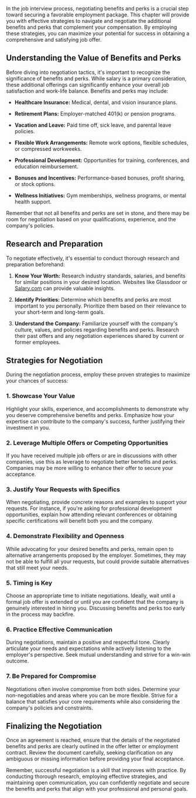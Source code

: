 
In the job interview process, negotiating benefits and perks is a crucial step toward securing a favorable employment package. This chapter will provide you with effective strategies to navigate and negotiate the additional benefits and perks that complement your compensation. By employing these strategies, you can maximize your potential for success in obtaining a comprehensive and satisfying job offer.

**Understanding the Value of Benefits and Perks**
-------------------------------------------------

Before diving into negotiation tactics, it's important to recognize the significance of benefits and perks. While salary is a primary consideration, these additional offerings can significantly enhance your overall job satisfaction and work-life balance. Benefits and perks may include:

* **Healthcare Insurance:** Medical, dental, and vision insurance plans.

* **Retirement Plans:** Employer-matched 401(k) or pension programs.

* **Vacation and Leave:** Paid time off, sick leave, and parental leave policies.

* **Flexible Work Arrangements:** Remote work options, flexible schedules, or compressed workweeks.

* **Professional Development:** Opportunities for training, conferences, and education reimbursement.

* **Bonuses and Incentives:** Performance-based bonuses, profit sharing, or stock options.

* **Wellness Initiatives:** Gym memberships, wellness programs, or mental health support.

Remember that not all benefits and perks are set in stone, and there may be room for negotiation based on your qualifications, experience, and the company's policies.

**Research and Preparation**
----------------------------

To negotiate effectively, it's essential to conduct thorough research and preparation beforehand:

1. **Know Your Worth:** Research industry standards, salaries, and benefits for similar positions in your desired location. Websites like Glassdoor or [Salary.com](http://Salary.com) can provide valuable insights.

2. **Identify Priorities:** Determine which benefits and perks are most important to you personally. Prioritize them based on their relevance to your short-term and long-term goals.

3. **Understand the Company:** Familiarize yourself with the company's culture, values, and policies regarding benefits and perks. Research their past offers and any negotiation experiences shared by current or former employees.

**Strategies for Negotiation**
------------------------------

During the negotiation process, employ these proven strategies to maximize your chances of success:

### **1. Showcase Your Value**

Highlight your skills, experience, and accomplishments to demonstrate why you deserve comprehensive benefits and perks. Emphasize how your expertise can contribute to the company's success, further justifying their investment in you.

### **2. Leverage Multiple Offers or Competing Opportunities**

If you have received multiple job offers or are in discussions with other companies, use this as leverage to negotiate better benefits and perks. Companies may be more willing to enhance their offer to secure your acceptance.

### **3. Justify Your Requests with Specifics**

When negotiating, provide concrete reasons and examples to support your requests. For instance, if you're asking for professional development opportunities, explain how attending relevant conferences or obtaining specific certifications will benefit both you and the company.

### **4. Demonstrate Flexibility and Openness**

While advocating for your desired benefits and perks, remain open to alternative arrangements proposed by the employer. Sometimes, they may not be able to fulfill all your requests, but could provide suitable alternatives that still meet your needs.

### **5. Timing is Key**

Choose an appropriate time to initiate negotiations. Ideally, wait until a formal job offer is extended or until you are confident that the company is genuinely interested in hiring you. Discussing benefits and perks too early in the process may backfire.

### **6. Practice Effective Communication**

During negotiations, maintain a positive and respectful tone. Clearly articulate your needs and expectations while actively listening to the employer's perspective. Seek mutual understanding and strive for a win-win outcome.

### **7. Be Prepared for Compromise**

Negotiations often involve compromise from both sides. Determine your non-negotiables and areas where you can be more flexible. Strive for a balance that satisfies your core requirements while also considering the company's policies and constraints.

**Finalizing the Negotiation**
------------------------------

Once an agreement is reached, ensure that the details of the negotiated benefits and perks are clearly outlined in the offer letter or employment contract. Review the document carefully, seeking clarification on any ambiguous or missing information before providing your final acceptance.

Remember, successful negotiation is a skill that improves with practice. By conducting thorough research, employing effective strategies, and maintaining open communication, you can confidently negotiate and secure the benefits and perks that align with your professional and personal goals.
